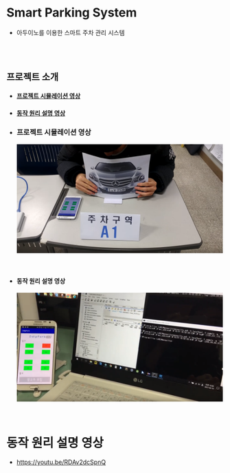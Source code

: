 # Smart Parking System
- 아두이노를 이용한 스마트 주차 관리 시스템


<br><br>

## 프로젝트 소개
- #### [프로젝트 시뮬레이션 영상](https://youtu.be/jJR5zbnAEQs)
- #### [동작 원리 설명 영상](https://youtu.be/RDAv2dcSpnQ)

- ### 프로젝트 시뮬레이션 영상
    [![simulation](./images/simulation_screenshot.png)](https://youtu.be/jJR5zbnAEQs)


<br>


- #### 동작 원리 설명 영상
    [![operating_principle](./images/operating_principle.png)](https://youtu.be/RDAv2dcSpnQ)


<br>

# 동작 원리 설명 영상
- https://youtu.be/RDAv2dcSpnQ


<br>



# 




